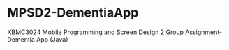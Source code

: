 # MPSD2-DementiaApp
XBMC3024 Mobile Programming and Screen Design 2 Group Assignment- Dementia App (Java)
